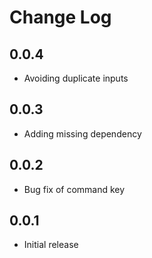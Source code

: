 # Change Log

## 0.0.4

- Avoiding duplicate inputs

## 0.0.3

- Adding missing dependency

## 0.0.2

- Bug fix of command key

## 0.0.1

- Initial release
